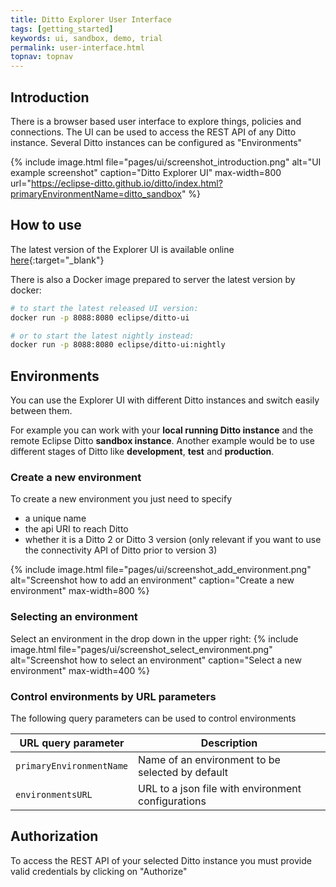 ```yaml
---
title: Ditto Explorer User Interface
tags: [getting_started]
keywords: ui, sandbox, demo, trial
permalink: user-interface.html
topnav: topnav
---
```


## Introduction

There is a browser based user interface to explore things, policies and connections.
The UI can be used to access the REST API of any Ditto instance.
Several Ditto instances can be configured as "Environments"

{% include image.html file="pages/ui/screenshot_introduction.png" alt="UI example screenshot" caption="Ditto Explorer UI" max-width=800 url="https://eclipse-ditto.github.io/ditto/index.html?primaryEnvironmentName=ditto_sandbox" %}


## How to use

The latest version of the Explorer UI is available online [here](https://eclipse-ditto.github.io/ditto/index.html?primaryEnvironmentName=ditto_sandbox){:target="_blank"}

There is also a Docker image prepared to server the latest version by docker:
```bash
# to start the latest released UI version:
docker run -p 8088:8080 eclipse/ditto-ui

# or to start the latest nightly instead:
docker run -p 8088:8080 eclipse/ditto-ui:nightly
```

## Environments
You can use the Explorer UI with different Ditto instances and switch easily between them.

For example you can work with your **local running Ditto instance** and the remote Eclipse Ditto **sandbox instance**.
Another example would be to use different stages of Ditto like **development**, **test** and **production**.

### Create a new environment
To create a new environment you just need to specify
* a unique name
* the api URI to reach Ditto
* whether it is a Ditto 2 or Ditto 3 version (only relevant if you want to use the connectivity API of Ditto prior to version 3)

{% include image.html file="pages/ui/screenshot_add_environment.png" alt="Screenshot how to add an environment" caption="Create a new environment" max-width=800 %}

### Selecting an environment
Select an environment in the drop down in the upper right:
{% include image.html file="pages/ui/screenshot_select_environment.png" alt="Screenshot how to select an environment" caption="Select a new environment" max-width=400 %}


### Control environments by URL parameters
The following query parameters can be used to control environments

| URL query parameter | Description |
| ---------------------|-------------|
| `primaryEnvironmentName` | Name of an environment to be selected by default |
| `environmentsURL` | URL to a json file with environment configurations |

## Authorization
To access the REST API of your selected Ditto instance you must provide valid credentials by clicking on "Authorize"